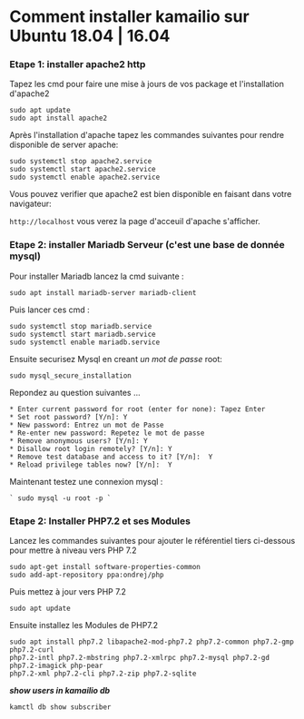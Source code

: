 # Comment installer kamailio sur Ubuntu 18.04 | 16.04

### Etape 1: installer apache2 http

  Tapez les cmd pour faire une mise à jours de vos package et l'installation d'apache2
  
    sudo apt update 
    sudo apt install apache2

  Après l'installation d'apache tapez les commandes suivantes pour rendre disponible de server apache:
  
    sudo systemctl stop apache2.service 
    sudo systemctl start apache2.service 
    sudo systemctl enable apache2.service
  
  Vous pouvez verifier que apache2 est bien disponible en faisant dans votre navigateur:
  
  `http://localhost`
  vous verez la page d'acceuil d'apache s'afficher.
  
  
  
  ### Etape 2:  installer Mariadb Serveur (c'est une base de donnée mysql)
  
  Pour installer Mariadb lancez la cmd suivante :  
  
  ` sudo apt install mariadb-server mariadb-client `

  Puis lancer ces cmd :
  
    sudo systemctl stop mariadb.service 
    sudo systemctl start mariadb.service 
    sudo systemctl enable mariadb.service 
  
  Ensuite securisez Mysql en creant *un mot de passe* root:
  
    sudo mysql_secure_installation 
  
  Repondez au question suivantes ...
  
    * Enter current password for root (enter for none): Tapez Enter
    * Set root password? [Y/n]: Y
    * New password: Entrez un mot de Passe
    * Re-enter new password: Repetez le mot de passe
    * Remove anonymous users? [Y/n]: Y
    * Disallow root login remotely? [Y/n]: Y
    * Remove test database and access to it? [Y/n]:  Y
    * Reload privilege tables now? [Y/n]:  Y
  
  Maintenant testez une connexion mysql :

    ` sudo mysql -u root -p `
    

  ### Etape 2: Installer PHP7.2 et ses Modules 
  
  Lancez les commandes suivantes pour ajouter le référentiel tiers ci-dessous pour mettre à niveau vers PHP 7.2
  
    sudo apt-get install software-properties-common
    sudo add-apt-repository ppa:ondrej/php
    
 Puis mettez à jour vers PHP 7.2
 
    sudo apt update

Ensuite installez les Modules de PHP7.2
    
    sudo apt install php7.2 libapache2-mod-php7.2 php7.2-common php7.2-gmp php7.2-curl 
    php7.2-intl php7.2-mbstring php7.2-xmlrpc php7.2-mysql php7.2-gd php7.2-imagick php-pear 
    php7.2-xml php7.2-cli php7.2-zip php7.2-sqlite
    
 
      



***show users in kamailio db*** 

`kamctl db show subscriber`
